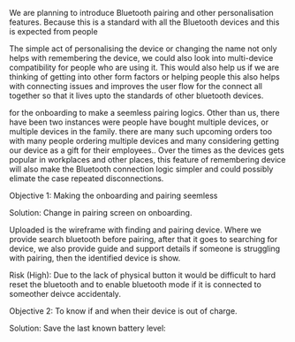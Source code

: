 We are planning to introduce Bluetooth pairing and other personalisation features. Because this is a standard with all the Bluetooth devices and this is expected from people

The simple act of personalising the device or changing the name not only helps with remembering the device, we could also look into multi-device compatibility for people who are using it. This would also help us if we are thinking of getting into other form factors or helping people this also helps with connecting issues and improves the user flow for the connect all together so that it lives upto the standards of other bluetooth devices.

for the onboarding to make a seemless pairing logics. Other than us, there have been two instances were people have bought multiple devices, or multiple devices in the family. there are many such upcoming orders too with many people ordering multiple devices and many considering getting our device as a gift for their employees.. Over the times as the devices gets popular in workplaces and other places, this feature of remembering device will also make the Bluetooth connection logic simpler and could possibly elimate the case repeated disconnections.


Objective 1: Making the onboarding and pairing seemless 

Solution: Change in pairing screen on onboarding.

Uploaded is the wireframe with finding and pairing device. Where we provide search bluetooth before pairing, after that it goes to searching for device, we also provide guide and support details if someone is struggling with pairing, then the identified device is show.

Risk (High): Due to the lack of physical button it would be difficult to hard reset the bluetooth and to enable bluetooth mode if it is connected to someother deivce accidentaly.

Objective 2: To know if and when their device is out of charge.

Solution: Save the last known battery level:

